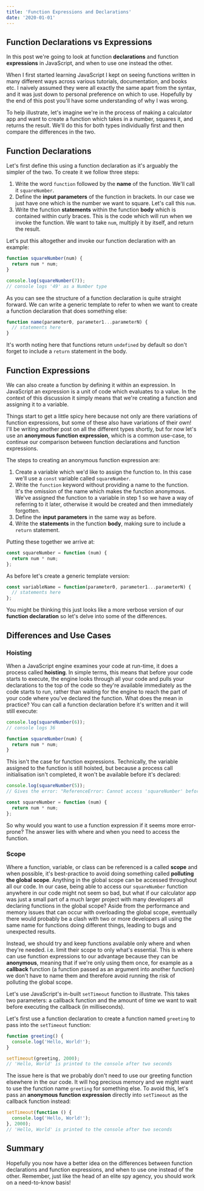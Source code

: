 ```yaml
---
title: 'Function Expressions and Declarations'
date: '2020-01-01'
---
```


## Function Declarations vs Expressions

In this post we're going to look at function **declarations** and function **expressions** in JavaScript, and when to use one instead the other.

When I first started learning JavaScript I kept on seeing functions written in many different ways across various tutorials, documentation, and books etc. I naively assumed they were all exactly the same apart from the syntax, and it was just down to personal preference on which to use. Hopefully by the end of this post you'll have some understanding of why I was wrong.

To help illustrate, let's imagine we're in the process of making a calculator app and want to create a function which takes in a number, squares it, and returns the result. We'll do this for both types individually first and then compare the differences in the two.

## Function Declarations

Let's first define this using a function declaration as it's arguably the simpler of the two. To create it we follow three steps:

1. Write the word `function` followed by the **name** of the function. We'll call it `squareNumber`.
2. Define the **input parameters** of the function in brackets. In our case we just have one which is the number we want to square. Let's call this `num`.
3. Write the function **statements** within the function **body** which is contained within curly braces. This is the code which will run when we invoke the function. We want to take `num`, multiply it by itself, and return the result.

Let's put this altogether and invoke our function declaration with an example:

```javascript
function squareNumber(num) {
  return num * num;
}

console.log(squareNumber(7));
// console logs '49' as a Number type
```

As you can see the structure of a function declaration is quite straight forward. We can write a generic template to refer to when we want to create a function declaration that does something else:

```javascript
function name(parameter0, parameter1...parameterN) {
  // statements here
}
```

It's worth noting here that functions return `undefined` by default so don't forget to include a `return` statement in the body.

## Function Expressions

We can also create a function by defining it within an expression. In JavaScript an expression is a unit of code which evaluates to a value. In the context of this discussion it simply means that we're creating a function and assigning it to a variable.

Things start to get a little spicy here because not only are there variations of function expressions, but some of these also have variations of their own! I'll be writing another post on all the different types shortly, but for now let's use an **anonymous function expression**, which is a common use-case, to continue our comparison between function declarations and function expressions.

The steps to creating an anonymous function expression are:

1. Create a variable which we'd like to assign the function to. In this case we'll use a `const` variable called `squareNumber`.
2. Write the `function` keyword without providing a name to the function. It's the omission of the name which makes the function anonymous. We've assigned the function to a variable in step 1 so we have a way of referring to it later, otherwise it would be created and then immediately forgotten.
3. Define the **input parameters** in the same way as before.
4. Write the **statements** in the function **body**, making sure to include a `return` statement.

Putting these together we arrive at:

```javascript
const squareNumber = function (num) {
  return num * num;
};
```

As before let's create a generic template version:

```javascript
const variableName = function(parameter0, parameter1...parameterN) {
  // statements here
};
```

You might be thinking this just looks like a more verbose version of our **function declaration** so let's delve into some of the differences.

## Differences and Use Cases

### Hoisting

When a JavaScript engine examines your code at run-time, it does a process called **hoisting**. In simple terms, this means that before your code starts to execute, the engine looks through all your code and pulls your declarations to the top of the code so they're available immediately as the code starts to run, rather than waiting for the engine to reach the part of your code where you've declared the function. What does the mean in practice? You can call a function declaration before it's written and it will still execute:

```javascript
console.log(squareNumber(6));
// console logs 36

function squareNumber(num) {
  return num * num;
}
```

This isn't the case for function expressions. Technically, the variable assigned to the function is still hoisted, but because a process call initialisation isn't completed, it won't be available before it's declared:

```javascript
console.log(squareNumber(5));
// Gives the error: "ReferenceError: Cannot access 'squareNumber' before initialization"

const squareNumber = function (num) {
  return num * num;
};
```

So why would you want to use a function expression if it seems more error-prone? The answer lies with where and when you need to access the function.

### Scope

Where a function, variable, or class can be referenced is a called **scope** and when possible, it's best-practice to avoid doing something called **polluting the global scope**. Anything in the global scope can be accessed throughout all our code. In our case, being able to access our `squareNumber` function anywhere in our code might not seem so bad, but what if our calculator app was just a small part of a much larger project with many developers all declaring functions in the global scope? Aside from the performance and memory issues that can occur with overloading the global scope, eventually there would probably be a clash with two or more developers all using the same name for functions doing different things, leading to bugs and unexpected results.

Instead, we should try and keep functions available only where and when they're needed. i.e. limit their scope to only what's essential. This is where can use function expressions to our advantage because they can be **anonymous**, meaning that if we're only using them once, for example as a **callback** function (a function passed as an argument into another function) we don't have to name them and therefore avoid running the risk of polluting the global scope.

Let's use JavaScript's in-built `setTimeout` function to illustrate. This takes two parameters: a callback function and the amount of time we want to wait before executing the callback (in milliseconds).

Let's first use a function declaration to create a function named `greeting` to pass into the `setTimeout` function:

```javascript
function greeting() {
  console.log('Hello, World!');
}

setTimeout(greeting, 2000);
// 'Hello, World' is printed to the console after two seconds
```

The issue here is that we probably don't need to use our greeting function elsewhere in the our code. It will hog precious memory and we might want to use the function name `greeting` for something else. To avoid this, let's pass an **anonymous function expression** directly into `setTimeout` as the callback function instead:

```javascript
setTimeout(function () {
  console.log('Hello, World!');
}, 2000);
// 'Hello, World' is printed to the console after two seconds
```

## Summary

Hopefully you now have a better idea on the differences between function declarations and function expressions, and when to use one instead of the other. Remember, just like the head of an elite spy agency, you should work on a need-to-know basis!
